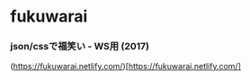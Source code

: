 # fukuwarai

### json/cssで福笑い - WS用 (2017)

(https://fukuwarai.netlify.com/)[https://fukuwarai.netlify.com/]
